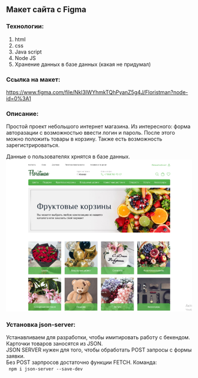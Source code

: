 ## Макет сайта с Figma

### Технологии:
1. html
2. css
3. Java script
4. Node JS
5. Хранение данных в базе данных (какая не придумал) <br>
   
### Ссылка на макет:
https://www.figma.com/file/Nkl3IWYhmkTQhPyanZ5g4J/Floristman?node-id=0%3A1 <br>

### Описание:
Простой проект небольшого интернет магазина. Из интересного: форма авторазации с возможностью ввести логин и пароль. После этого можно положить товары в корзину. Также есть возможность зарегистрироваться. <br>

Данные о пользователях хрнятся в базе данных.
![alt text](image.png)



### Установка json-server:
Устанавливаем для разработки, чтобы имитировать работу с бекендом.<br>
Карточки товаров заносятся из JSON.<br>
JSON SERVER нужен для того, чтобы обработать POST запросы с формы заявки.<br>
Без POST зарпросов достаточно функции FETCH.
Команда:<br>
`` npm i json-server --save-dev``

